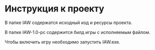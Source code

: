 # Инструкция к проекту

<p>В папке IAW содержатся исходный код и ресурсы проекта.</p>
<p>В папке IAW-1.0-pc содержится билд игры с исполняемым файлом.</p>
<p>Чтобы включить игру необходимо запустить IAW.exe.</p>

